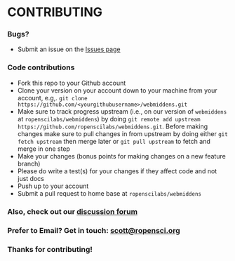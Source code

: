 # CONTRIBUTING #

### Bugs?

* Submit an issue on the [Issues page](https://github.com/ropenscilabs/webmiddens/issues)

### Code contributions

* Fork this repo to your Github account
* Clone your version on your account down to your machine from your account, e.g,. `git clone https://github.com/<yourgithubusername>/webmiddens.git`
* Make sure to track progress upstream (i.e., on our version of `webmiddens` at `ropenscilabs/webmiddens`) by doing `git remote add upstream https://github.com/ropenscilabs/webmiddens.git`. Before making changes make sure to pull changes in from upstream by doing either `git fetch upstream` then merge later or `git pull upstream` to fetch and merge in one step
* Make your changes (bonus points for making changes on a new feature branch)
* Please do write a test(s) for your changes if they affect code and not just docs
* Push up to your account
* Submit a pull request to home base at `ropenscilabs/webmiddens`

### Also, check out our [discussion forum](https://discuss.ropensci.org)

### Prefer to Email? Get in touch: [scott@ropensci.org](mailto:scott@ropensci.org)

### Thanks for contributing!
